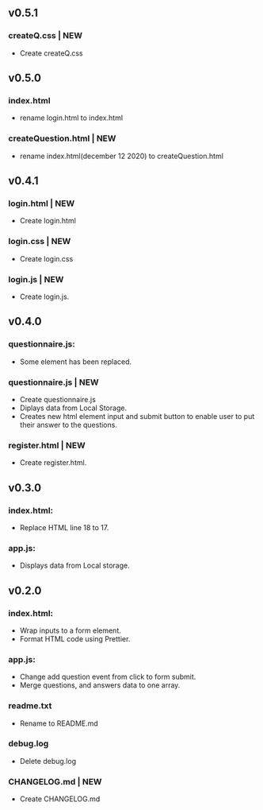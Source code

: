 ## v0.5.1
### createQ.css | NEW

- Create createQ.css

## v0.5.0

### index.html

- rename login.html to index.html

### createQuestion.html | NEW

- rename index.html(december 12 2020) to createQuestion.html

## v0.4.1

### login.html | NEW

- Create login.html

### login.css | NEW

- Create login.css

### login.js | NEW

- Create login.js.

## v0.4.0

### questionnaire.js:

- Some element has been replaced.

### questionnaire.js | NEW

- Create questionnaire.js
- Diplays data from Local Storage.
- Creates new html element input and submit button to enable user to put their answer to the questions.

### register.html | NEW

- Create register.html.

## v0.3.0

### index.html:

- Replace HTML line 18 to 17.

### app.js:

- Displays data from Local storage.

## v0.2.0

### index.html:

- Wrap inputs to a form element.
- Format HTML code using Prettier.

### app.js:

- Change add question event from click to form submit.
- Merge questions, and answers data to one array.

### readme.txt

- Rename to README.md

### debug.log

- Delete debug.log

### CHANGELOG.md | NEW

- Create CHANGELOG.md
